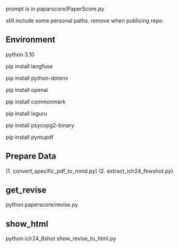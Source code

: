 prompt is in paparscore/PaperScore.py

still include some personal paths. remove when publicing repo.

## Environment
python 3.10

pip install langfuse

pip install python-dotenv

pip install openai

pip install commonmark

pip install loguru

pip install psycopg2-binary

pip install pymupdf

## Prepare Data
(1. convert_specific_pdf_to_mmd.py)
(2. extract_iclr24_fewshot.py)

## get_revise
python paperscore/revise.py

## show_html
python iclr24_8shot show_revise_to_html.py

